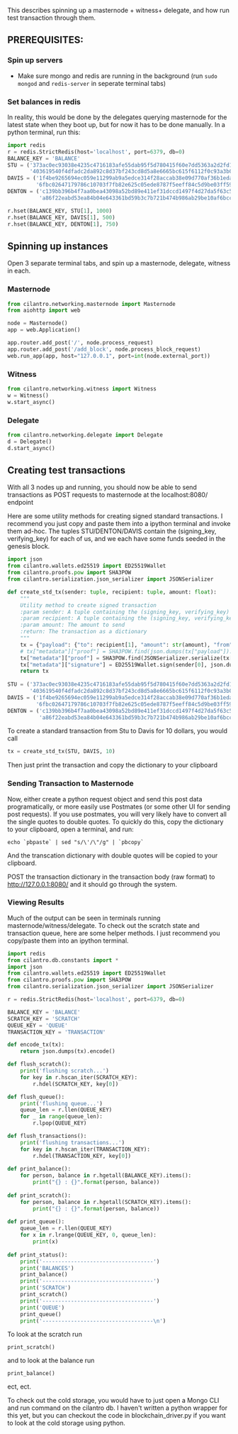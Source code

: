 This describes spinning up a masternode + witness+ delegate, and how run test transaction through them.

## PREREQUISITES:
### Spin up servers
- Make sure mongo and redis are running in the background (run ```sudo mongod``` and ```redis-server``` in seperate terminal tabs)
### Set balances in redis
In reality, this would be done by the delegates querying masternode for the latest state when they boot up, but for now it has to be done manually. In a python terminal, run this:
```python
import redis
r = redis.StrictRedis(host='localhost', port=6379, db=0)
BALANCE_KEY = 'BALANCE'
STU = ('373ac0ec93038e4235c4716183afe55dab95f5d780415f60e7dd5363a2d2fd10',
       '403619540f4dfadc2da892c8d37bf243cd8d5a8e6665bc615f6112f0c93a3b09')
DAVIS = ('1f4be9265694ec059e11299ab9a5edce314f28accab38e09d770af36b1edaa27',
         '6fbc02647179786c10703f7fb82e625c05ede8787f5eeff84c5d9be03ff59ce8')
DENTON = ('c139bb396b4f7aa0bea43098a52bd89e411ef31dccd1497f4d27da5f63c53b49',
          'a86f22eabd53ea84b04e643361bd59b3c7b721b474b986ab29be10af6bcc0af1')

r.hset(BALANCE_KEY, STU[1], 1000)
r.hset(BALANCE_KEY, DAVIS[1], 500)
r.hset(BALANCE_KEY, DENTON[1], 750)
```

## Spinning up instances
Open 3 separate terminal tabs, and spin up a masternode, delegate, witness in each.

### Masternode
```python
from cilantro.networking.masternode import Masternode
from aiohttp import web

node = Masternode()
app = web.Application()

app.router.add_post('/', node.process_request)
app.router.add_post('/add_block', node.process_block_request)
web.run_app(app, host="127.0.0.1", port=int(node.external_port))
```
### Witness
```python
from cilantro.networking.witness import Witness
w = Witness()
w.start_async()
```

### Delegate
```python
from cilantro.networking.delegate import Delegate
d = Delegate()
d.start_async()
```

## Creating test transactions
With all 3 nodes up and running, you should now be able to send transactions as POST requests to masternode at the localhost:8080/ endpoint

Here are some utility methods for creating signed standard transactions. 
I recommend you just copy and paste them into a ipython terminal and invoke them ad-hoc.
The tuples STU/DENTON/DAVIS contain the (signing_key, verifying_key) for each of us, and we each have some funds seeded in the genesis block.

```python
import json
from cilantro.wallets.ed25519 import ED25519Wallet
from cilantro.proofs.pow import SHA3POW
from cilantro.serialization.json_serializer import JSONSerializer

def create_std_tx(sender: tuple, recipient: tuple, amount: float):
    """
    Utility method to create signed transaction
    :param sender: A tuple containing the (signing_key, verifying_key) of the sender
    :param recipient: A tuple containing the (signing_key, verifying_key) of the recipient
    :param amount: The amount to send
    :return: The transaction as a dictionary
    """
    tx = {"payload": {"to": recipient[1], "amount": str(amount), "from": sender[1], "type":"t"}, "metadata": {}}
    # tx["metadata"]["proof"] = SHA3POW.find(json.dumps(tx["payload"]).encode())[0]
    tx["metadata"]["proof"] = SHA3POW.find(JSONSerializer.serialize(tx["payload"]))[0]
    tx["metadata"]["signature"] = ED25519Wallet.sign(sender[0], json.dumps(tx["payload"]).encode())
    return tx
    
STU = ('373ac0ec93038e4235c4716183afe55dab95f5d780415f60e7dd5363a2d2fd10',
       '403619540f4dfadc2da892c8d37bf243cd8d5a8e6665bc615f6112f0c93a3b09')
DAVIS = ('1f4be9265694ec059e11299ab9a5edce314f28accab38e09d770af36b1edaa27',
         '6fbc02647179786c10703f7fb82e625c05ede8787f5eeff84c5d9be03ff59ce8')
DENTON = ('c139bb396b4f7aa0bea43098a52bd89e411ef31dccd1497f4d27da5f63c53b49',
          'a86f22eabd53ea84b04e643361bd59b3c7b721b474b986ab29be10af6bcc0af1')
```

To create a standard transaction from Stu to Davis for 10 dollars, you would call
```python
tx = create_std_tx(STU, DAVIS, 10)
```
Then just print the transaction and copy the dictionary to your clipboard

### Sending Transaction to Masternode

Now, either create a python request object and send this post data programatically, or more easily use Postmates (or some other UI for sending post requests).
If you use postmates, you will very likely have to convert all the single quotes to double quotes. To quickly do this, copy the dictionary to your clipboard, open a terminal, and run:
```
echo `pbpaste` | sed "s/\'/\"/g" | `pbcopy`
```
And the transcation dictionary with double quotes will be copied to your clipboard.

POST the transaction dictionary in the transaction body (raw format) to http://127.0.0.1:8080/ and it should go through the system.

### Viewing Results
Much of the output can be seen in terminals running masternode/witness/delegate. To check out the scratch state and transaction queue, here are some helper methods.
I just recommend you copy/paste them into an ipython terminal.
```python
import redis
from cilantro.db.constants import *
import json
from cilantro.wallets.ed25519 import ED25519Wallet
from cilantro.proofs.pow import SHA3POW
from cilantro.serialization.json_serializer import JSONSerializer

r = redis.StrictRedis(host='localhost', port=6379, db=0)

BALANCE_KEY = 'BALANCE'
SCRATCH_KEY = 'SCRATCH'
QUEUE_KEY = 'QUEUE'
TRANSACTION_KEY = 'TRANSACTION'

def encode_tx(tx):
    return json.dumps(tx).encode()

def flush_scratch():
    print('flushing scratch...')
    for key in r.hscan_iter(SCRATCH_KEY):
        r.hdel(SCRATCH_KEY, key[0])

def flush_queue():
    print('flushing queue...')
    queue_len = r.llen(QUEUE_KEY)
    for _ in range(queue_len):
        r.lpop(QUEUE_KEY)

def flush_transactions():
    print('flushing transactions...')
    for key in r.hscan_iter(TRANSACTION_KEY):
        r.hdel(TRANSACTION_KEY, key[0])
        
def print_balance():
    for person, balance in r.hgetall(BALANCE_KEY).items():
        print("{} : {}".format(person, balance))
        
def print_scratch():
    for person, balance in r.hgetall(SCRATCH_KEY).items():
        print("{} : {}".format(person, balance))
        
def print_queue():
    queue_len = r.llen(QUEUE_KEY)
    for x in r.lrange(QUEUE_KEY, 0, queue_len):
        print(x)
        
def print_status():
    print('-----------------------------------')
    print('BALANCES')
    print_balance()
    print('-----------------------------------')
    print('SCRATCH')
    print_scratch()
    print('-----------------------------------')
    print('QUEUE')
    print_queue()
    print('-----------------------------------\n')
```

To look at the scratch run
```
print_scratch()
```
and to look at the balance run
```
print_balance()
```
ect, ect.

To check out the cold storage, you would have to just open a Mongo CLI and run command on the cilantro db. I haven't written a python wrapper for this yet, but you can checkout the code in blockchain_driver.py if you want to look at the cold storage using python.







